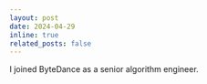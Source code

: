 ```yaml
---
layout: post
date: 2024-04-29
inline: true
related_posts: false
---
```


I joined ByteDance as a senior algorithm engineer.
